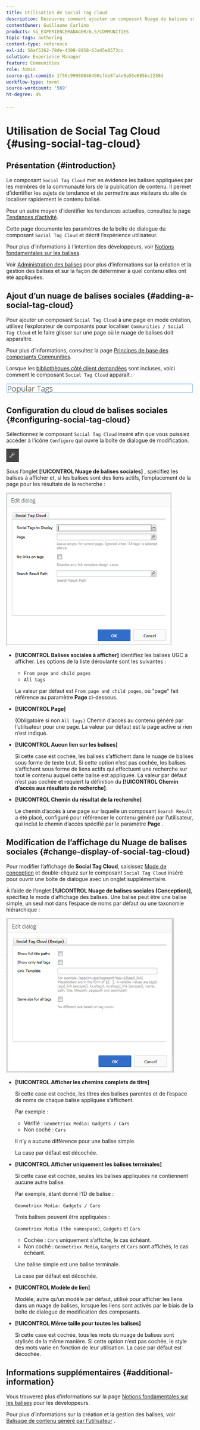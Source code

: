 ```yaml
---
title: Utilisation de Social Tag Cloud
description: Découvrez comment ajouter un composant Nuage de balises sociales à une page qui permet aux membres de la communauté connectés d’identifier rapidement les rubriques de tendance et de localiser le contenu balisé.
contentOwner: Guillaume Carlino
products: SG_EXPERIENCEMANAGER/6.5/COMMUNITIES
topic-tags: authoring
content-type: reference
exl-id: 56af5362-78de-4308-8958-63a45e8573cc
solution: Experience Manager
feature: Communities
role: Admin
source-git-commit: 1f56c99980846400cfde8fa4e9a55e885bc2258d
workflow-type: tm+mt
source-wordcount: '569'
ht-degree: 4%

---
```


# Utilisation de Social Tag Cloud {#using-social-tag-cloud}

## Présentation {#introduction}

Le composant `Social Tag Cloud` met en évidence les balises appliquées par les membres de la communauté lors de la publication de contenu. Il permet d’identifier les sujets de tendance et de permettre aux visiteurs du site de localiser rapidement le contenu balisé.

Pour un autre moyen d’identifier les tendances actuelles, consultez la page [Tendances d’activité](trends.md).

Cette page documente les paramètres de la boîte de dialogue du composant `Social Tag Cloud` et décrit l’expérience utilisateur.

Pour plus d’informations à l’intention des développeurs, voir [Notions fondamentales sur les balises](tag.md).

Voir [Administration des balises](../../help/sites-administering/tags.md) pour plus d’informations sur la création et la gestion des balises et sur la façon de déterminer à quel contenu elles ont été appliquées.

## Ajout d’un nuage de balises sociales {#adding-a-social-tag-cloud}

Pour ajouter un composant `Social Tag Cloud` à une page en mode création, utilisez l’explorateur de composants pour localiser `Communities / Social Tag Cloud` et le faire glisser sur une page où le nuage de balises doit apparaître.

Pour plus d’informations, consultez la page [Principes de base des composants Communities](basics.md).

Lorsque les [bibliothèques côté client demandées](tag.md#essentials-for-client-side) sont incluses, voici comment le composant `Social Tag Cloud` apparaît :

![social-tag](assets/social-tag.png)

## Configuration du cloud de balises sociales {#configuring-social-tag-cloud}

Sélectionnez le composant `Social Tag Cloud` inséré afin que vous puissiez accéder à l’icône `Configure` qui ouvre la boîte de dialogue de modification.

![configure](assets/configure-new.png)

Sous l’onglet **[!UICONTROL Nuage de balises sociales]** , spécifiez les balises à afficher et, si les balises sont des liens actifs, l’emplacement de la page pour les résultats de la recherche :

![social-tag-cloud](assets/social-tag-cloud.png)

* **[!UICONTROL Balises sociales à afficher]**
Identifiez les balises UGC à afficher. Les options de la liste déroulante sont les suivantes :

   * `From page and child pages`
   * `All tags`

  La valeur par défaut est `From page and child pages`, où &quot;page&quot; fait référence au paramètre **Page** ci-dessous.

* **[!UICONTROL Page]**

  (Obligatoire si non `All tags)` Chemin d’accès au contenu généré par l’utilisateur pour une page. La valeur par défaut est la page active si rien n’est indiqué.

* **[!UICONTROL Aucun lien sur les balises]**

  Si cette case est cochée, les balises s’affichent dans le nuage de balises sous forme de texte brut. Si cette option n’est pas cochée, les balises s’affichent sous forme de liens actifs qui effectuent une recherche sur tout le contenu auquel cette balise est appliquée. La valeur par défaut n’est pas cochée et requiert la définition du **[!UICONTROL Chemin d’accès aux résultats de recherche]**.

* **[!UICONTROL Chemin du résultat de la recherche]**

  Le chemin d’accès à une page sur laquelle un composant `Search Result` a été placé, configuré pour référencer le contenu généré par l’utilisateur, qui inclut le chemin d’accès spécifié par le paramètre **Page** .

## Modification de l’affichage du Nuage de balises sociales {#change-display-of-social-tag-cloud}

Pour modifier l’affichage de **Social Tag Cloud**, saisissez [Mode de conception](../../help/sites-authoring/default-components-designmode.md) et double-cliquez sur le composant `Social Tag Cloud` inséré pour ouvrir une boîte de dialogue avec un onglet supplémentaire.

À l’aide de l’onglet **[!UICONTROL Nuage de balises sociales (Conception)]**, spécifiez le mode d’affichage des balises. Une balise peut être une balise simple, un seul mot dans l’espace de noms par défaut ou une taxonomie hiérarchique :

![social-tag-cloud-design](assets/social-tag-cloud-design.png)

* **[!UICONTROL Afficher les chemins complets de titre]**

  Si cette case est cochée, les titres des balises parentes et de l’espace de noms de chaque balise appliquée s’affichent.

  Par exemple :

   * Vérifié : `Geometrixx Media: Gadgets / Cars`
   * Non coché : `Cars`

  Il n’y a aucune différence pour une balise simple.

  La case par défaut est décochée.

* **[!UICONTROL Afficher uniquement les balises terminales]**

  Si cette case est cochée, seules les balises appliquées ne contiennent aucune autre balise.

  Par exemple, étant donné l’ID de balise :

  `Geometrixx Media: Gadgets / Cars`

  Trois balises peuvent être appliquées :

  `Geometrixx Media (the namespace)`, `Gadgets` et `Cars`

   * Cochée : `Cars` uniquement s’affiche, le cas échéant.
   * Non coché : `Geometrixx Media`, `Gadgets` et `Cars` sont affichés, le cas échéant.

  Une balise simple est une balise terminale.

  La case par défaut est décochée.

* **[!UICONTROL Modèle de lien]**

  Modèle, autre qu’un modèle par défaut, utilisé pour afficher les liens dans un nuage de balises, lorsque les liens sont activés par le biais de la boîte de dialogue de modification des composants.

* **[!UICONTROL Même taille pour toutes les balises]**

  Si cette case est cochée, tous les mots du nuage de balises sont stylisés de la même manière. Si cette option n’est pas cochée, le style des mots varie en fonction de leur utilisation. La case par défaut est décochée.

## Informations supplémentaires {#additional-information}

Vous trouverez plus d’informations sur la page [Notions fondamentales sur les balises](tag.md) pour les développeurs.

Pour plus d’informations sur la création et la gestion des balises, voir [Balisage de contenu généré par l’utilisateur](tag-ugc.md) .
